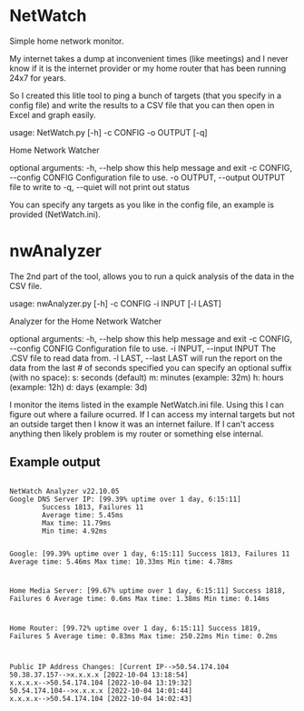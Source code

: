 # NetWatch

Simple home network monitor.

My internet takes a dump at inconvenient times (like meetings) and I never know if it is the internet provider or my home router that has been running 24x7 for years.

So I created this litle tool to ping a bunch of targets (that you specify in a config file) and write the results to a CSV file that you can then open in Excel and graph easily.

usage: NetWatch.py [-h] -c CONFIG -o OUTPUT [-q]

Home Network Watcher

optional arguments:
  -h, --help            show this help message and exit
  -c CONFIG, --config CONFIG
                        Configuration file to use.
  -o OUTPUT, --output OUTPUT
                        file to write to
  -q, --quiet           will not print out status

You can specify any targets as you like in the config file, an example is provided (NetWatch.ini).

# nwAnalyzer
The 2nd part of the tool, allows you to run a quick analysis of the data in the CSV file. 

usage: nwAnalyzer.py [-h] -c CONFIG -i INPUT [-l LAST]

Analyzer for the Home Network Watcher

optional arguments:
  -h, --help            show this help message and exit
  -c CONFIG, --config CONFIG
                        Configuration file to use.
  -i INPUT, --input INPUT
                        The .CSV file to read data from.
  -l LAST, --last LAST  will run the report on the data from the last # of seconds specified you can specify an
                        optional suffix (with no space): s: seconds (default) m: minutes (example: 32m) h: hours
                        (example: 12h) d: days (example: 3d)

I monitor the items listed in the example NetWatch.ini file.  Using this I can figure out where a failure ocurred.  If I can access my internal targets but not an outside target then I know it was an internet failure.  If I can't access anything then likely problem is my router or something else internal.

## Example output
<code>
NetWatch Analyzer v22.10.05
Google DNS Server IP: [99.39% uptime over 1 day, 6:15:11]
        Success 1813, Failures 11
        Average time: 5.45ms
        Max time: 11.79ms
        Min time: 4.92ms

Google: [99.39% uptime over 1 day, 6:15:11]
        Success 1813, Failures 11
        Average time: 5.46ms
        Max time: 10.33ms
        Min time: 4.78ms

Home Media Server: [99.67% uptime over 1 day, 6:15:11]
        Success 1818, Failures 6
        Average time: 0.6ms
        Max time: 1.38ms
        Min time: 0.14ms

Home Router: [99.72% uptime over 1 day, 6:15:11]
        Success 1819, Failures 5
        Average time: 0.83ms
        Max time: 250.22ms
        Min time: 0.2ms

Public IP Address Changes: [Current IP-->50.54.174.104
        50.38.37.157-->x.x.x.x  [2022-10-04 13:18:54]
        x.x.x.x-->50.54.174.104 [2022-10-04 13:19:32]
        50.54.174.104-->x.x.x.x [2022-10-04 14:01:44]
        x.x.x.x-->50.54.174.104 [2022-10-04 14:02:43]
</code>

